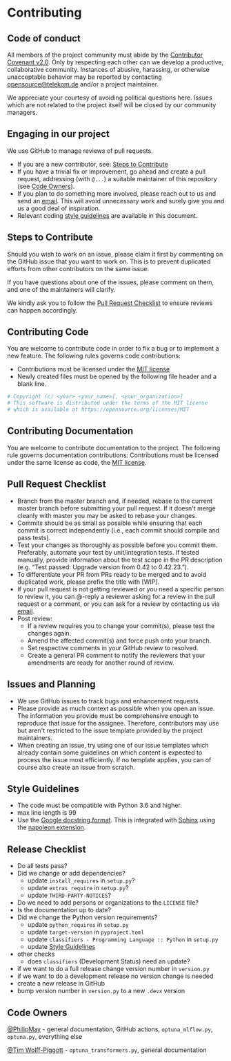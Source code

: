 # Contributing

## Code of conduct

All members of the project community must abide by the [Contributor Covenant v2.0](CODE_OF_CONDUCT.md).
Only by respecting each other can we develop a productive, collaborative community.
Instances of abusive, harassing, or otherwise unacceptable behavior may be reported by contacting
[opensource@telekom.de](mailto:opensource@telekom.de) and/or a project maintainer.

We appreciate your courtesy of avoiding political questions here. Issues which are not related to
the project itself will be closed by our community managers.

## Engaging in our project

We use GitHub to manage reviews of pull requests.

- If you are a new contributor, see: [Steps to Contribute](#steps-to-contribute)
- If you have a trivial fix or improvement, go ahead and create a pull request,
  addressing (with `@...`) a suitable maintainer of this repository (see [Code Owners](#code-owners)).
- If you plan to do something more involved, please reach out to us and send an [email](mailto:opensource@telekom.de).
  This will avoid unnecessary work and surely give you and us a good deal of inspiration.
- Relevant coding [style guidelines](#style-guidelines) are available in this document.

## Steps to Contribute

Should you wish to work on an issue, please claim it first by commenting
on the GitHub issue that you want to work on. This is to prevent duplicated
efforts from other contributors on the same issue.

If you have questions about one of the issues, please comment on them,
and one of the maintainers will clarify.

We kindly ask you to follow the [Pull Request Checklist](#Pull-Request-Checklist)
to ensure reviews can happen accordingly.

## Contributing Code

You are welcome to contribute code in order to fix a bug or to implement a new feature.
The following rules governs code contributions:

- Contributions must be licensed under the [MIT license](LICENSE)
- Newly created files must be opened by the following file header and a
  blank line.

```python
# Copyright (c) <year> <your_name>[, <your_organization>]
# This software is distributed under the terms of the MIT license
# which is available at https://opensource.org/licenses/MIT

```

## Contributing Documentation

You are welcome to contribute documentation to the project.
The following rule governs documentation contributions:
Contributions must be licensed under the same license as code, the [MIT license](LICENSE).

## Pull Request Checklist

- Branch from the master branch and, if needed, rebase to the current master branch
  before submitting your pull request. If it doesn't merge cleanly with master you
  may be asked to rebase your changes.
- Commits should be as small as possible while ensuring that each commit is correct
  independently (i.e., each commit should compile and pass tests).
- Test your changes as thoroughly as possible before you commit them. Preferably,
  automate your test by unit/integration tests. If tested manually, provide information
  about the test scope in the PR description (e.g. “Test passed: Upgrade version from
  0.42 to 0.42.23.”).
- To differentiate your PR from PRs ready to be merged and to avoid duplicated work,
  please prefix the title with \[WIP\].
- If your pull request is not getting reviewed or you need a specific person to review it,
  you can @-reply a reviewer asking for a review in the pull request or a comment, or you
  can ask for a review by contacting us via [email](mailto:opensource@telekom.de).
- Post review:
  - If a review requires you to change your commit(s), please test the changes again.
  - Amend the affected commit(s) and force push onto your branch.
  - Set respective comments in your GitHub review to resolved.
  - Create a general PR comment to notify the reviewers that your amendments are ready for
    another round of review.

## Issues and Planning

- We use GitHub issues to track bugs and enhancement requests.
- Please provide as much context as possible when you open an issue.
  The information you provide must be comprehensive enough to reproduce
  that issue for the assignee. Therefore, contributors may use but aren't
  restricted to the issue template provided by the project maintainers.
- When creating an issue, try using one of our issue templates which
  already contain some guidelines on which content is expected to process
  the issue most efficiently. If no template applies, you can of course
  also create an issue from scratch.

## Style Guidelines

- The code must be compatible with Python 3.6 and higher.
- max line length is 99
- Use the [Google docstring format](https://github.com/google/styleguide/blob/gh-pages/pyguide.md#38-comments-and-docstrings).
  This is integrated with [Sphinx](https://www.sphinx-doc.org/) using the
  [napoleon extension](https://sphinxcontrib-napoleon.readthedocs.io/).

## Release Checklist

- Do all tests pass?
- Did we change or add dependencies?
  - update `install_requires` in `setup.py`?
  - update `extras_require` in `setup.py`?
  - update `THIRD-PARTY-NOTICES`?
- Do we need to add persons or organizations to the `LICENSE` file?
- Is the documentation up to date?
- Did we change the Python version requirements?
  - update `python_requires` in `setup.py`
  - update `target-version` in `pyproject.toml`
  - update `classifiers - Programming Language :: Python` in `setup.py`
  - update [Style Guidelines](#style-guidelines)
- other checks
  - does `classifiers` (Development Status) need an update?
- if we want to do a full release change version number in `version.py`
- if we want to do a development release no version change is needed
- create a new release in GitHub
- bump version number in `version.py` to a new `.devx` version

## Code Owners

[@PhilipMay](https://github.com/PhilipMay) - general documentation, GitHub actions,
`optuna_mlflow.py`, `optuna.py`, everything else

[@Tim Wolff-Piggott](https://github.com/twolffpiggott) - `optuna_transformers.py`, general documentation
